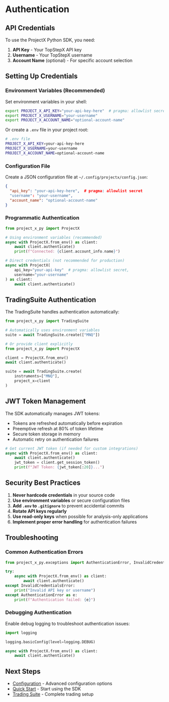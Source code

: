 # Authentication

## API Credentials

To use the ProjectX Python SDK, you need:

1. **API Key** - Your TopStepX API key
2. **Username** - Your TopStepX username
3. **Account Name** (optional) - For specific account selection

## Setting Up Credentials

### Environment Variables (Recommended)

Set environment variables in your shell:

```bash
export PROJECT_X_API_KEY="your-api-key-here"  # pragma: allowlist secret
export PROJECT_X_USERNAME="your-username"
export PROJECT_X_ACCOUNT_NAME="optional-account-name"
```

Or create a `.env` file in your project root:

```bash
# .env file
PROJECT_X_API_KEY=your-api-key-here
PROJECT_X_USERNAME=your-username
PROJECT_X_ACCOUNT_NAME=optional-account-name
```

### Configuration File

Create a JSON configuration file at `~/.config/projectx/config.json`:

```json
{
  "api_key": "your-api-key-here",  # pragma: allowlist secret
  "username": "your-username",
  "account_name": "optional-account-name"
}
```

### Programmatic Authentication

```python
from project_x_py import ProjectX

# Using environment variables (recommended)
async with ProjectX.from_env() as client:
    await client.authenticate()
    print(f"Connected: {client.account_info.name}")

# Direct credentials (not recommended for production)
async with ProjectX(
    api_key="your-api-key"  # pragma: allowlist secret,
    username="your-username"
) as client:
    await client.authenticate()
```

## TradingSuite Authentication

The TradingSuite handles authentication automatically:

```python
from project_x_py import TradingSuite

# Automatically uses environment variables
suite = await TradingSuite.create(["MNQ"])

# Or provide client explicitly
from project_x_py import ProjectX

client = ProjectX.from_env()
await client.authenticate()

suite = await TradingSuite.create(
    instruments=["MNQ"],
    project_x=client
)
```

## JWT Token Management

The SDK automatically manages JWT tokens:

- Tokens are refreshed automatically before expiration
- Preemptive refresh at 80% of token lifetime
- Secure token storage in memory
- Automatic retry on authentication failures

```python
# Get current JWT token (if needed for custom integrations)
async with ProjectX.from_env() as client:
    await client.authenticate()
    jwt_token = client.get_session_token()
    print(f"JWT Token: {jwt_token[:20]}...")
```

## Security Best Practices

1. **Never hardcode credentials** in your source code
2. **Use environment variables** or secure configuration files
3. **Add `.env` to `.gitignore`** to prevent accidental commits
4. **Rotate API keys regularly**
5. **Use read-only keys** when possible for analysis-only applications
6. **Implement proper error handling** for authentication failures

## Troubleshooting

### Common Authentication Errors

```python
from project_x_py.exceptions import AuthenticationError, InvalidCredentialsError

try:
    async with ProjectX.from_env() as client:
        await client.authenticate()
except InvalidCredentialsError:
    print("Invalid API key or username")
except AuthenticationError as e:
    print(f"Authentication failed: {e}")
```

### Debugging Authentication

Enable debug logging to troubleshoot authentication issues:

```python
import logging

logging.basicConfig(level=logging.DEBUG)

async with ProjectX.from_env() as client:
    await client.authenticate()
```

## Next Steps

- [Configuration](configuration.md) - Advanced configuration options
- [Quick Start](quickstart.md) - Start using the SDK
- [Trading Suite](../guide/trading-suite.md) - Complete trading setup
